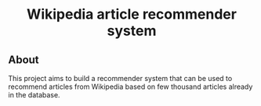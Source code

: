 <center><h1>Wikipedia article recommender system</h1></center>

<h2>About</h2>

This project aims to build a recommender system that can be used to recommend articles from Wikipedia based on few thousand articles already in the database.